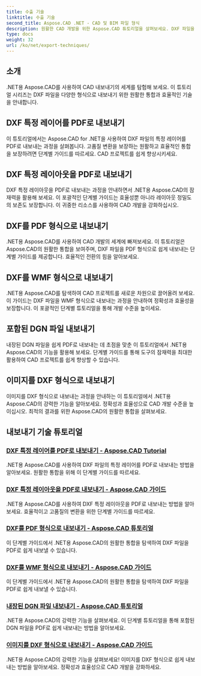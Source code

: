 ```yaml
---
title: 수출 기술
linktitle: 수출 기술
second_title: Aspose.CAD .NET - CAD 및 BIM 파일 형식
description: 원활한 CAD 개발을 위한 Aspose.CAD 튜토리얼을 살펴보세요. DXF 파일을 다양한 형식으로 손쉽게 내보내는 효율적인 기술을 알아보세요.
type: docs
weight: 32
url: /ko/net/export-techniques/
---
```



## 소개

.NET용 Aspose.CAD를 사용하여 CAD 내보내기의 세계를 탐험해 보세요. 이 튜토리얼 시리즈는 DXF 파일을 다양한 형식으로 내보내기 위한 원활한 통합과 효율적인 기술을 안내합니다.

## DXF 특정 레이어를 PDF로 내보내기

이 튜토리얼에서는 Aspose.CAD for .NET을 사용하여 DXF 파일의 특정 레이어를 PDF로 내보내는 과정을 살펴봅니다. 고품질 변환을 보장하는 원활하고 효율적인 통합을 보장하려면 단계별 가이드를 따르세요. CAD 프로젝트를 쉽게 향상시키세요.

## DXF 특정 레이아웃을 PDF로 내보내기

DXF 특정 레이아웃을 PDF로 내보내는 과정을 안내하면서 .NET용 Aspose.CAD의 잠재력을 활용해 보세요. 이 포괄적인 단계별 가이드는 효율성뿐 아니라 레이아웃 정밀도의 보존도 보장합니다. 이 귀중한 리소스를 사용하여 CAD 개발을 강화하십시오.

## DXF를 PDF 형식으로 내보내기

.NET용 Aspose.CAD를 사용하여 CAD 개발의 세계에 빠져보세요. 이 튜토리얼은 Aspose.CAD의 원활한 통합을 보여주며, DXF 파일을 PDF 형식으로 쉽게 내보내는 단계별 가이드를 제공합니다. 효율적인 전환의 힘을 알아보세요.

## DXF를 WMF 형식으로 내보내기

.NET용 Aspose.CAD를 탐색하여 CAD 프로젝트를 새로운 차원으로 끌어올려 보세요. 이 가이드는 DXF 파일을 WMF 형식으로 내보내는 과정을 안내하여 정확성과 효율성을 보장합니다. 이 포괄적인 단계별 튜토리얼을 통해 개발 수준을 높이세요.

## 포함된 DGN 파일 내보내기

내장된 DGN 파일을 쉽게 PDF로 내보내는 데 초점을 맞춘 이 튜토리얼에서 .NET용 Aspose.CAD의 기능을 활용해 보세요. 단계별 가이드를 통해 도구의 잠재력을 최대한 활용하여 CAD 프로젝트를 쉽게 향상할 수 있습니다.

## 이미지를 DXF 형식으로 내보내기

이미지를 DXF 형식으로 내보내는 과정을 안내하는 이 튜토리얼에서 .NET용 Aspose.CAD의 강력한 기능을 알아보세요. 정확성과 효율성으로 CAD 개발 수준을 높이십시오. 최적의 결과를 위한 Aspose.CAD의 원활한 통합을 살펴보세요.
## 내보내기 기술 튜토리얼
### [DXF 특정 레이어를 PDF로 내보내기 - Aspose.CAD Tutorial](./exporting-dxf-specific-layer-to-pdf/)
.NET용 Aspose.CAD를 사용하여 DXF 파일의 특정 레이어를 PDF로 내보내는 방법을 알아보세요. 원활한 통합을 위해 이 단계별 가이드를 따르세요.
### [DXF 특정 레이아웃을 PDF로 내보내기 - Aspose.CAD 가이드](./exporting-dxf-specific-layout-to-pdf/)
.NET용 Aspose.CAD를 사용하여 DXF 특정 레이아웃을 PDF로 내보내는 방법을 알아보세요. 효율적이고 고품질의 변환을 위한 단계별 가이드를 따르세요.
### [DXF를 PDF 형식으로 내보내기 - Aspose.CAD 튜토리얼](./exporting-dxf-to-pdf-format/)
이 단계별 가이드에서 .NET용 Aspose.CAD의 원활한 통합을 탐색하여 DXF 파일을 PDF로 쉽게 내보낼 수 있습니다.
### [DXF를 WMF 형식으로 내보내기 - Aspose.CAD 가이드](./exporting-dxf-to-wmf-format/)
이 단계별 가이드에서 .NET용 Aspose.CAD의 원활한 통합을 탐색하여 DXF 파일을 PDF로 쉽게 내보낼 수 있습니다.
### [내장된 DGN 파일 내보내기 - Aspose.CAD 튜토리얼](./exporting-embedded-dgn-files/)
.NET용 Aspose.CAD의 강력한 기능을 살펴보세요. 이 단계별 튜토리얼을 통해 포함된 DGN 파일을 PDF로 쉽게 내보내는 방법을 알아보세요.
### [이미지를 DXF 형식으로 내보내기 - Aspose.CAD 가이드](./exporting-images-to-dxf-format/)
.NET용 Aspose.CAD의 강력한 기능을 살펴보세요! 이미지를 DXF 형식으로 쉽게 내보내는 방법을 알아보세요. 정확성과 효율성으로 CAD 개발을 강화하세요.